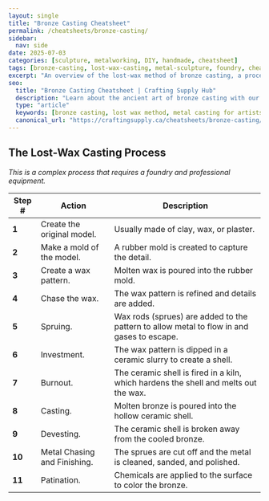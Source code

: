 ```yaml
---
layout: single
title: "Bronze Casting Cheatsheet"
permalink: /cheatsheets/bronze-casting/
sidebar:
  nav: side
date: 2025-07-03
categories: [sculpture, metalworking, DIY, handmade, cheatsheet]
tags: [bronze-casting, lost-wax-casting, metal-sculpture, foundry, cheatsheet]
excerpt: "An overview of the lost-wax method of bronze casting, a process used to create detailed metal sculptures. This cheatsheet covers the major steps from creating a model to the final metal pour."
seo:
  title: "Bronze Casting Cheatsheet | Crafting Supply Hub"
  description: "Learn about the ancient art of bronze casting with our cheatsheet on the lost-wax method, covering all the stages of creating a metal sculpture."
  type: "article"
  keywords: [bronze casting, lost wax method, metal casting for artists]
  canonical_url: "https://craftingsupply.ca/cheatsheets/bronze-casting/"
---
```


## The Lost-Wax Casting Process

*This is a complex process that requires a foundry and professional equipment.*

| Step # | Action                                       | Description                                              |
|--------|----------------------------------------------|----------------------------------------------------------|
| **1**  | Create the original model.                   | Usually made of clay, wax, or plaster.                   |
| **2**  | Make a mold of the model.                    | A rubber mold is created to capture the detail.          |
| **3**  | Create a wax pattern.                        | Molten wax is poured into the rubber mold.               |
| **4**  | Chase the wax.                               | The wax pattern is refined and details are added.        |
| **5**  | Spruing.                                     | Wax rods (sprues) are added to the pattern to allow metal to flow in and gases to escape. |
| **6**  | Investment.                                  | The wax pattern is dipped in a ceramic slurry to create a shell. |
| **7**  | Burnout.                                     | The ceramic shell is fired in a kiln, which hardens the shell and melts out the wax. |
| **8**  | Casting.                                     | Molten bronze is poured into the hollow ceramic shell.   |
| **9**  | Devesting.                                   | The ceramic shell is broken away from the cooled bronze. |
| **10** | Metal Chasing and Finishing.                 | The sprues are cut off and the metal is cleaned, sanded, and polished. |
| **11** | Patination.                                  | Chemicals are applied to the surface to color the bronze. |
